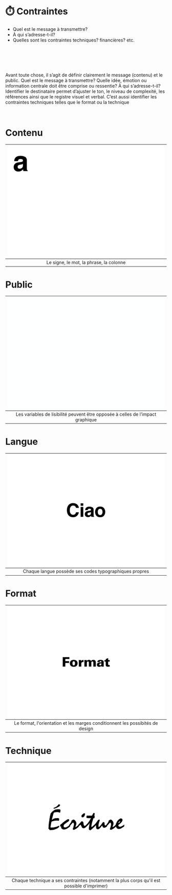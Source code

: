 # ⏱️ Contraintes
- Quel est le message à transmettre?  
- À qui s’adresse-t-il?  
- Quelles sont les contraintes techniques? financières? etc.  
# &nbsp;
Avant toute chose, il s’agit de définir clairement le message (contenu) et le public. Quel est le message à transmettre? Quelle idée, émotion ou information centrale doit être comprise ou ressentie? À qui s’adresse-t-il? Identifier le destinataire permet d’ajuster le ton, le niveau de complexité, les références ainsi que le registre visuel et verbal. C’est aussi identifier les contraintes techniques telles que le format ou la technique
  
&nbsp;

# Contenu

|![](links/1-Language_v252.gif) |
|:---:|
| Le signe, le mot, la phrase, la colonne |

# Public 

|![](links/1-Language_v2161.gif) |
|:---:|
| Les variables de lisibilité peuvent être opposée à celles de l’impact graphique |

# Langue 

|![](links/1-Language_v2120.gif) |
|:---:|
| Chaque langue possède ses codes typographiques propres |

# Format  

|![](links/Format1.gif) |
|:---:|
| Le format, l'orientation et les marges conditionnent les possibités de design |

# Technique  

|![](links/0-Mot2.gif) |
|:---:|
| Chaque technique a ses contraintes (notamment la plus corps qu'il est possible d'imprimer) |

<!-- ### Sources

- Karl Gerstner, *Kompendium für Alphabeten: Systematik der Schrift*, Sulgen/Frankfurt: Arthur Niggli, 1972 
- Ruedi Rüegg, *Basic Typography: Design with Letters / Typografische Grundlagen mit Schrift*, Zurich: Delta & Spes, 1980  
- Jost Hochuli, *Le détail en typographie*, London: Hyphen Press, 2005 [éd. orig. 1987]   -->

